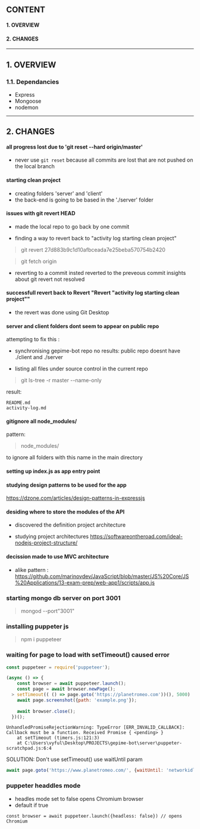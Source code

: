 ## CONTENT
#### 1. OVERVIEW
#### 2. CHANGES

----

## 1. OVERVIEW
### 1.1. Dependancies 
- Express
- Mongoose
- nodemon

---

## 2. CHANGES

#### all progress lost due to 'git reset --hard origin/master'
- never use <code>git reset</code> because all commits are lost that are not pushed on the local branch

#### starting clean project
- creating folders 'server' and 'client'
- the back-end is going to be based in the './server' folder

#### issues with git revert HEAD
- made the local repo to go back by one commit

- finding a way to revert back to "activity log starting clean project"

> git revert 27d883b9c1d10afbceada7e25beba570754b2420

>  git fetch origin

- reverting to a commit insted reverted to the preveous commit insights about git revert not resolved


#### successfull revert back to Revert "Revert  "activity log starting clean project""

- the revert was done using Git Desktop

#### server and client folders dont seem to appear on public repo
attempting to fix this :

- synchronising gepime-bot repo
no results: public repo doesnt have ./client and ./server

- listing all files under source control in the current repo
> git ls-tree -r master --name-only

result: 
```
README.md
activity-log.md
```

#### gitignore all node_modules/
pattern:
> node_modules/

to ignore all folders with this name in the main directory

#### setting up index.js as app entry point

#### studying design patterns to be used for the app
https://dzone.com/articles/design-patterns-in-expressjs

#### desiding where to store the modules of the API

- discovered the definition project architecture

- studying project architectures
https://softwareontheroad.com/ideal-nodejs-project-structure/

#### decission made to use MVC architecture
- alike pattern : https://github.com/marinovdev/JavaScript/blob/master/JS%20Core/JS%20Applications/13-exam-prep/web-app1/scripts/app.js

### starting mongo db server on port 3001
> mongod --port"3001"

### installing puppeter js
> npm i puppeteer

### waiting for page to load with setTimeout() caused error
```js
const puppeteer = require('puppeteer');

(async () => {
    const browser = await puppeteer.launch();
    const page = await browser.newPage();
  > setTimeout(( () => page.goto('https://planetromeo.com'))(), 5000)
    await page.screenshot({path: 'example.png'});
  
    await browser.close();
  })();
```

```
UnhandledPromiseRejectionWarning: TypeError [ERR_INVALID_CALLBACK]: Callback must be a function. Received Promise { <pending> }
    at setTimeout (timers.js:121:3)
    at C:\Users\vyful\Desktop\PROJECTS\gepime-bot\server\puppeter-scratchpad.js:6:4
```

SOLUTION: Don't use setTimeout() 
use waitUntil param
```js
await page.goto('https://www.planetromeo.com/', {waitUntil: 'networkidle2'})
```

### puppeter headdles mode
- headles mode set to false opens Chromium browser
- default if true
```
const browser = await puppeteer.launch({headless: false}) // opens Chromium
```
